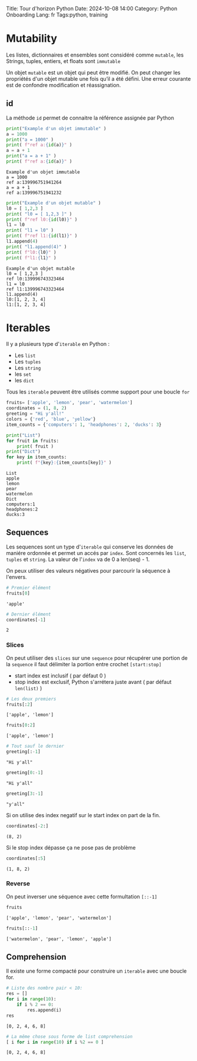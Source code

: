 Title: Tour d'horizon Python
Date: 2024-10-08 14:00
Category: Python Onboarding
Lang: fr
Tags:python, training

# Mutability

Les listes, dictionnaires et ensembles sont considéré comme `mutable`, les Strings, tuples, entiers, et floats sont `immutable`

Un objet `mutable` est un objet qui peut être modifié.
On peut changer les propriétés d'un objet mutable une fois qu’il a été défini.
Une erreur courante est de confondre modification et réassignation.

## id
La méthode `id` permet de connaitre la référence assignée par Python


```python
print("Example d'un objet immutable" )
a = 1000
print("a = 1000" )
print( f"ref a:{id(a)}" )
a = a + 1
print("a = a + 1" )
print( f"ref a:{id(a)}" )
```

    Example d'un objet immutable
    a = 1000
    ref a:139996751941264
    a = a + 1
    ref a:139996751941232



```python
print("Example d'un objet mutable" )
l0 = [ 1,2,3 ]
print( "l0 = [ 1,2,3 ]" )
print( f"ref l0:{id(l0)}" )
l1 = l0
print( "l1 = l0" )
print( f"ref l1:{id(l1)}" )
l1.append(4)
print( "l1.append(4)" )
print( f"l0:{l0}" )
print( f"l1:{l1}" )
```

    Example d'un objet mutable
    l0 = [ 1,2,3 ]
    ref l0:139996743323464
    l1 = l0
    ref l1:139996743323464
    l1.append(4)
    l0:[1, 2, 3, 4]
    l1:[1, 2, 3, 4]


# Iterables

Il y a plusieurs type d'`iterable` en Python :
  * Les `list`
  * Les `tuples`
  * Les `string`
  * les `set`
  * les `dict`

Tous les `iterable` peuvent être utilisés comme support pour une boucle `for`


```python
fruits= ['apple', 'lemon', 'pear', 'watermelon']
coordinates = (1, 8, 2)
greeting = "Hi y'all!"
colors = {'red', 'blue', 'yellow'}
item_counts = {'computers': 1, 'headphones': 2, 'ducks': 3}

print("List")
for fruit in fruits:
    print( fruit )
print("Dict")
for key in item_counts:
    print( f"{key}:{item_counts[key]}" )
```

    List
    apple
    lemon
    pear
    watermelon
    Dict
    computers:1
    headphones:2
    ducks:3


## Sequences

Les sequences sont un type d'`iterable` qui conserve les données de maniére ordonnée et permet un accés par `index`.
Sont concernés les `list`, `tuples` et `string`. La valeur de l'`index` va de 0 a len(seq) - 1.

On peux utiliser des valeurs négatives pour parcourir la séquence à l'envers.


```python
# Premier élément
fruits[0]
```




    'apple'




```python
# Dernier élément
coordinates[-1]
```




    2



### Slices
On peut utiliser des `slices` sur une `sequence` pour récupérer une portion de la `sequence` il faut délimiter la portion entre crochet `[start:stop]`
 * start index est inclusif ( par défaut 0 )
 * stop index est exclusif, Python s'arrétera juste avant ( par défaut `len(list)` )


```python
# Les deux premiers
fruits[:2]
```




    ['apple', 'lemon']




```python
fruits[0:2]
```




    ['apple', 'lemon']




```python
# Tout sauf le dernier
greeting[:-1]
```




    "Hi y'all"




```python
greeting[0:-1]
```




    "Hi y'all"




```python
greeting[3:-1]
```




    "y'all"



Si on utilise des index negatif sur le start index on part de la fin.


```python
coordinates[-2:]
```




    (8, 2)



Si le stop index dépasse ça ne pose pas de problème


```python
coordinates[:5]
```




    (1, 8, 2)



### Reverse
On peut inverser une séquence avec cette formultation `[::-1]`


```python
fruits
```




    ['apple', 'lemon', 'pear', 'watermelon']




```python
fruits[::-1]
```




    ['watermelon', 'pear', 'lemon', 'apple']



## Comprehension

Il existe une forme compacté pour construire un `iterable` avec une boucle for.


```python
# Liste des nombre pair < 10:
res = []
for i in range(10):
    if i % 2 == 0:
        res.append(i)
res
```




    [0, 2, 4, 6, 8]




```python
# La même chose sous forme de list comprehension
[ i for i in range(10) if i %2 == 0 ]
```




    [0, 2, 4, 6, 8]


